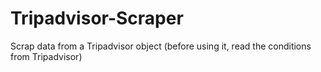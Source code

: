 # Tripadvisor-Scraper
Scrap data from a Tripadvisor object (before using it, read the conditions from Tripadvisor) 
